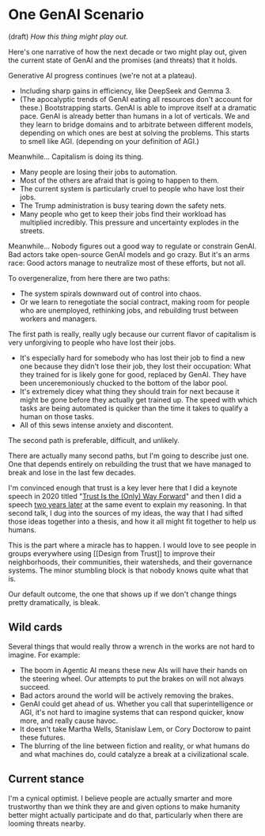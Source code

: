 # One GenAI Scenario 
(draft) 
*How this thing might play out.* 

Here's one narrative of how the next decade or two might play out, given the current state of GenAI and the promises (and threats) that it holds. 

Generative AI progress continues (we're not at a plateau).
- Including sharp gains in efficiency, like DeepSeek and Gemma 3.
- (The apocalyptic trends of GenAI eating all resources don't account for these.)
Bootstrapping starts. GenAI is able to improve itself at a dramatic pace.
GenAI is already better than humans in a lot of verticals.
We and they learn to bridge domains and to arbitrate between different models, depending on which ones are best at solving the problems.
This starts to smell like AGI. (depending on your definition of AGI.)

Meanwhile...
Capitalism is doing its thing.
- Many people are losing their jobs to automation.
- Most of the others are afraid that is going to happen to them.
- The current system is particularly cruel to people who have lost their jobs.
- The Trump administration is busy tearing down the safety nets. 
- Many people who get to keep their jobs find their workload has multiplied incredibly.
This pressure and uncertainty explodes in the streets.

Meanwhile...
Nobody figures out a good way to regulate or constrain GenAI.
Bad actors take open-source GenAI models and go crazy.
But it's an arms race: Good actors manage to neutralize most of these efforts, but not all. 

To overgeneralize, from here there are two paths:
- The system spirals downward out of control into chaos.
- Or we learn to renegotiate the social contract, making room for people who are unemployed, rethinking jobs, and rebuilding trust between workers and managers.

The first path is really, really ugly because our current flavor of capitalism is very unforgiving to people who have lost their jobs.
- It's especially hard for somebody who has lost their job to find a new one because they didn't lose their job, they lost their occupation: What they trained for is likely gone for good, replaced by GenAI. They have been unceremoniously chucked to the bottom of the labor pool. 
- It's extremely dicey what thing they should train for next because it might be gone before they actually get trained up. The speed with which tasks are being automated is quicker than the time it takes to qualify a human on those tasks. 
- All of this sews intense anxiety and discontent. 

The second path is preferable, difficult, and unlikely. 

There are actually many second paths, but I'm going to describe just one. One that depends entirely on rebuilding the trust that we have managed to break and lose in the last few decades.

I'm convinced enough that trust is a key lever here that I did a keynote speech in 2020 titled "[Trust Is the (Only) Way Forward](https://youtu.be/gf3vp0Wquz8)" and then I did a speech [two years later](https://www.youtube.com/watch?v=N47GRiYZ0p8) at the same event to explain my reasoning. In that second talk, I dug into the sources of my ideas, the way that I had sifted those ideas together into a thesis, and how it all might fit together to help us humans. 

This is the part where a miracle has to happen. I would love to see people in groups everywhere using [[Design from Trust]] to improve their neighborhoods, their communities, their watersheds, and their governance systems. The minor stumbling block is that nobody knows quite what that is. 

Our default outcome, the one that shows up if we don't change things pretty dramatically, is bleak.

## Wild cards 

Several things that would really throw a wrench in the works are not hard to imagine. For example:
- The boom in Agentic AI means these new AIs will have their hands on the steering wheel. Our attempts to put the brakes on will not always succeed.
- Bad actors around the world will be actively removing the brakes.
- GenAI could get ahead of us. Whether you call that superintelligence or AGI, it's not hard to imagine systems that can respond quicker, know more, and really cause havoc. 
- It doesn't take Martha Wells, Stanislaw Lem, or Cory Doctorow to paint these futures. 
- The blurring of the line between fiction and reality, or what humans do and what machines do, could catalyze a break at a civilizational scale. 

## Current stance 

I'm a cynical optimist. I believe people are actually smarter and more trustworthy than we think they are and given options to make humanity better might actually participate and do that, particularly when there are looming threats nearby.